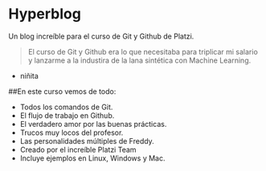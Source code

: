 # Hyperblog
Un blog increíble para el curso de Git y Github de Platzi.

> El curso de Git y Github era lo que necesitaba para triplicar mi salario y lanzarme a la industira de la lana sintética con Machine Learning.
- niñita

##En este curso vemos de todo:
- Todos los comandos de Git.
- El flujo de trabajo en Github.
- El verdadero amor por las buenas prácticas.
- Trucos muy locos del profesor.
- Las personalidades múltiples de Freddy.
- Creado por el increíble Platzi Team
- Incluye ejemplos en Linux, Windows y Mac.
